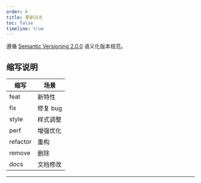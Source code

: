 ```yaml
---
order: 6
title: 更新日志
toc: false
timeline: true
---
```


遵循 [Semantic Versioning 2.0.0](http://semver.org/lang/zh-CN/) 语义化版本规范。

## 缩写说明

| 缩写     | 场景     |
| -------- | -------- |
| feat     | 新特性   |
| fix      | 修复 bug |
| style    | 样式调整 |
| perf     | 增强优化 |
| refactor | 重构     |
| remove   | 删除     |
| docs     | 文档修改 |

---
